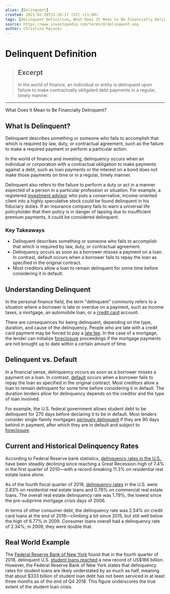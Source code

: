 ```yaml
---
alias: [Delinquent]
created: 2021-02-28T23:26:17 (UTC +11:00)
tags: [Delinquent Definition, What Does It Mean to Be Financially Delinquent?]
source: https://www.investopedia.com/terms/d/delinquent.asp
author: Christina Majaski
---
```


# Delinquent Definition

> ## Excerpt
> In the world of finance, an individual or entity is delinquent upon failure to make contractually obligated debt payments in a regular, timely manner.

---

What Does It Mean to Be Financially Delinquent?
## What Is Delinquent?

Delinquent describes something or someone who fails to accomplish that which is required by law, duty, or contractual agreement, such as the failure to make a required payment or perform a particular action.

In the world of finance and investing, delinquency occurs when an individual or corporation with a contractual obligation to make payments against a debt, such as loan payments or the interest on a bond does not make those payments on time or in a regular, timely manner.

Delinquent also refers to the failure to perform a duty or act in a manner expected of a person in a particular profession or situation. For example, a registered [investment advisor](https://www.investopedia.com/terms/i/investmentadvisor.asp) who puts a conservative, income-oriented client into a highly speculative stock could be found delinquent in his fiduciary duties. If an insurance company fails to warn a universal life policyholder that their policy is in danger of lapsing due to insufficient premium payments, it could be considered delinquent.

### Key Takeaways

-   Delinquent describes something or someone who fails to accomplish that which is required by law, duty, or contractual agreement.
-   Delinquency occurs as soon as a borrower misses a payment on a loan. In contrast, default occurs when a borrower fails to repay the loan as specified in the original contract.
-   Most creditors allow a loan to remain delinquent for some time before considering it in default.

## Understanding Delinquent

In the personal finance field, the term "delinquent" commonly refers to a situation where a borrower is late or overdue on a payment, such as income taxes, a mortgage, an automobile loan, or a [credit card](https://www.investopedia.com/terms/c/creditcard.asp) account.

There are consequences for being delinquent, depending on the type, duration, and cause of the delinquency. People who are late with a credit card payment may be forced to pay a [late fee](https://www.investopedia.com/terms/l/late-fee.asp). In the case of a mortgage, the lender can initialize [foreclosure](https://www.investopedia.com/terms/f/foreclosure.asp) proceedings if the mortgage payments are not brought up to date within a certain amount of time.

## Delinquent vs. Default

In a financial sense, delinquency occurs as soon as a borrower misses a payment on a loan. In contrast, [default](https://www.investopedia.com/terms/d/default2.asp) occurs when a borrower fails to repay the loan as specified in the original contract. Most creditors allow a loan to remain delinquent for some time before considering it in default. The duration lenders allow for delinquency depends on the creditor and the type of loan involved.

For example, the U.S. federal government allows student debt to be delinquent for 270 days before declaring it to be in default. Most lenders consider single-family mortgages [seriously delinquent](https://www.investopedia.com/terms/s/serious_delinquency.asp) if they are 90 days behind in payment, after which they are in default and subject to [foreclosure](https://www.investopedia.com/terms/f/foreclosure.asp).

## Current and Historical Delinquency Rates

According to Federal Reserve bank statistics, [delinquency rates in the U.S.](https://www.federalreserve.gov/releases/chargeoff/delallsa.htm), have been steadily declining since reaching a Great Recession-high of 7.4% in the first quarter of 2010—with a record-breaking 11.3% on residential real estate loans alone.

As of the fourth fiscal quarter of 2018, [delinquency rates](https://www.investopedia.com/terms/d/delinquency-rate.asp) in the U.S. were 2.83% on residential real estate loans and 0.78% on commercial real estate loans. The overall real estate delinquency rate was 1.79%, the lowest since the pre-subprime mortgage crisis days of 2006.

In terms of other consumer debt, the delinquency rate was 2.54% on credit card loans at the end of 2018—climbing a bit since 2015, but still well below the high of 6.77% in 2009. Consumer loans overall had a delinquency rate of 2.34%; in 2009, they were double that.

## Real World Example

The [Federal Reserve Bank of New York](https://www.investopedia.com/terms/f/federal-reserve-bank-of-new-york.asp) found that in the fourth quarter of 2018, delinquent U.S. [student loans reached](https://www.newyorkfed.org/microeconomics/hhdc.html) a new record of US$166 billion. However, the Federal Reserve Bank of New York states that delinquency rates for student loans are likely understated by as much as half, meaning that about $333 billion of student loan debt has not been serviced in at least three months as of the end of Q4 2018. This figure underscores the true extent of the student loan crisis.
